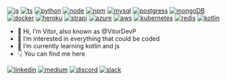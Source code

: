 [![js](https://img.shields.io/badge/JavaScript-F7DF1E?style=for-the-badge&logo=javascript&logoColor=black)]()
[![ts](https://img.shields.io/badge/TypeScript-007ACC?style=for-the-badge&logo=typescript&logoColor=white)]()
[![python](	https://img.shields.io/badge/Python-14354C?style=for-the-badge&logo=python&logoColor=white)]()
[![node](https://img.shields.io/badge/Node.js-43853D?style=for-the-badge&logo=node.js&logoColor=white)]()
[![npm](https://img.shields.io/badge/npm-CB3837?style=for-the-badge&logo=npm&logoColor=white)]()
[![mysql](https://img.shields.io/badge/MySQL-00000F?style=for-the-badge&logo=mysql&logoColor=white)]()
[![postgress](https://img.shields.io/badge/PostgreSQL-316192?style=for-the-badge&logo=postgresql&logoColor=white)]()
[![mongoDB](https://img.shields.io/badge/MongoDB-4EA94B?style=for-the-badge&logo=mongodb&logoColor=white)]()
[![docker](https://img.shields.io/badge/Docker-2CA5E0?style=for-the-badge&logo=docker&logoColor=white)]()
[![heroku](https://img.shields.io/badge/Heroku-430098?style=for-the-badge&logo=heroku&logoColor=white)]()
[![strapi](https://img.shields.io/badge/strapi-2e7eea?style=for-the-badge&logo=strapi&logoColor=white)]()
[![azure](https://img.shields.io/badge/microsoft%20azure-0089D6?style=for-the-badge&logo=microsoft-azure&logoColor=white)]()
[![aws](https://img.shields.io/badge/Amazon_AWS-232F3E?style=for-the-badge&logo=amazon-aws&logoColor=white)]()
[![kubernetes](https://img.shields.io/badge/kubernetes-326ce5.svg?&style=for-the-badge&logo=kubernetes&logoColor=white)]()
[![redis](	https://img.shields.io/badge/redis-CC0000.svg?&style=for-the-badge&logo=redis&logoColor=white)]()
[![kotlin](https://img.shields.io/badge/Kotlin-0095D5?&style=for-the-badge&logo=kotlin&logoColor=white)]()


- 👋 Hi, I’m Vitor, also known as @VitorDevP
- 👀 I’m interested in everything that could be coded
- 🌱 I’m currently learning kotlin and js
- :point_down: You can find me here

[![linkedin](https://img.shields.io/badge/LinkedIn-0077B5?style=for-the-badge&logo=linkedin&logoColor=white)](https://www.linkedin.com/in/vitor-henrique-dev/)
[![medium](https://img.shields.io/badge/Medium-12100E?style=for-the-badge&logo=medium&logoColor=white)](https://vrodrigueskode.medium.com/)
[![discord](https://img.shields.io/badge/Discord-7289DA?style=for-the-badge&logo=discord&logoColor=white)](https://discord.gg/PtgZDwqP6X)
[![slack](https://img.shields.io/badge/Slack-4A154B?style=for-the-badge&logo=slack&logoColor=white)]()


<!---
VitorDevP/VitorDevP is a ✨ special ✨ repository because its `README.md` (this file) appears on your GitHub profile.
You can click the Preview link to take a look at your changes.
- 📫 How to reach me - send a request on github
[![discord](https://img.shields.io/discord/836777825440497695?style=for-the-badge&logo=discord)](https://discord.com/channels/836777825440497695)
- 
--->
